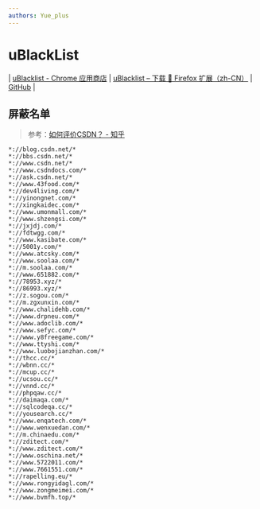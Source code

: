 ```yaml
---
authors: Yue_plus
---
```


# uBlackList

<!--truncate-->

| [uBlacklist - Chrome 应用商店](https://chrome.google.com/webstore/detail/ublacklist/pncfbmialoiaghdehhbnbhkkgmjanfhe?hl=zh-CN)
| [uBlacklist – 下载 🦊 Firefox 扩展（zh-CN）](https://addons.mozilla.org/zh-CN/firefox/addon/ublacklist/)
| [GitHub](https://github.com/iorate/ublacklist)
|

## 屏蔽名单

> 参考：[如何评价CSDN？ - 知乎](https://www.zhihu.com/question/34442235/answer/2649524194)

```text
*://blog.csdn.net/*
*://bbs.csdn.net/*
*://www.csdn.net/*
*://www.csdndocs.com/*
*://ask.csdn.net/*
*://www.43food.com/*
*://dev4living.com/*
*://yinongnet.com/*
*://xingkaidec.com/*
*://www.umonmall.com/*
*://www.shzengsi.com/*
*://jxjdj.com/*
*://fdtwgg.com/*
*://www.kasibate.com/*
*://5001y.com/*
*://www.atcsky.com/*
*://www.soolaa.com/*
*://m.soolaa.com/*
*://www.651882.com/*
*://78953.xyz/*
*://86993.xyz/*
*://z.sogou.com/*
*://m.zgxunxin.com/*
*://www.chalidehb.com/*
*://www.drpneu.com/*
*://www.adoclib.com/*
*://www.sefyc.com/*
*://www.y8freegame.com/*
*://www.ttyshi.com/*
*://www.luobojianzhan.com/*
*://thcc.cc/*
*://wbnn.cc/*
*://mcup.cc/*
*://ucsou.cc/*
*://vnnd.cc/*
*://phpqaw.cc/*
*://daimaqa.com/*
*://sqlcodeqa.cc/*
*://yousearch.cc/*
*://www.enqatech.com/*
*://www.wenxuedan.com/*
*://m.chinaedu.com/*
*://zditect.com/*
*://www.zditect.com/*
*://www.oschina.net/*
*://www.5722011.com/*
*://www.7661551.com/*
*://rapelling.eu/*
*://www.rongyidagl.com/*
*://www.zongmeimei.com/*
*://www.bvmfh.top/*
```
